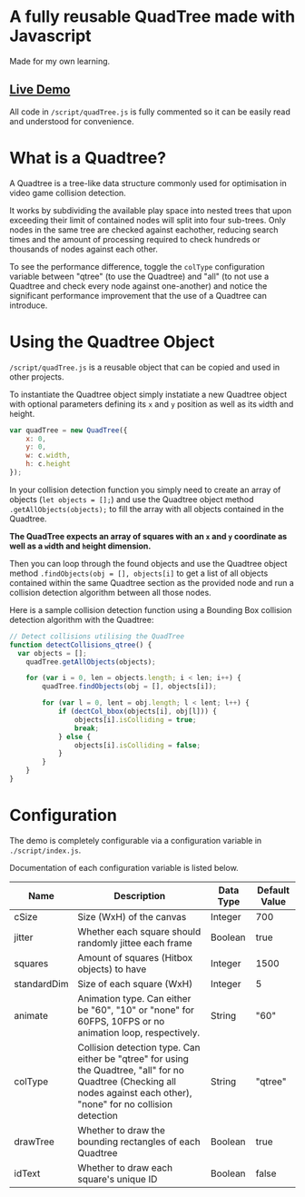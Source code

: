 # A fully reusable QuadTree made with Javascript

Made for my own learning.

## [Live Demo](https://s.codepen.io/MatthewWid/debug/pBxGKj/xnrabNQdvaKA)

All code in `/script/quadTree.js` is fully commented so it can be easily read and understood for convenience.

# What is a Quadtree?

A Quadtree is a tree-like data structure commonly used for optimisation in video game collision detection.

It works by subdividing the available play space into nested trees that upon exceeding their limit of contained nodes will split into four sub-trees. Only nodes in the same tree are checked against eachother, reducing search times and the amount of processing required to check hundreds or thousands of nodes against each other.

To see the performance difference, toggle the `colType` configuration variable between "qtree" (to use the Quadtree) and "all" (to not use a Quadtree and check every node against one-another) and notice the significant performance improvement that the use of a Quadtree can introduce.

# Using the Quadtree Object

`/script/quadTree.js` is a reusable object that can be copied and used in other projects.

To instantiate the Quadtree object simply instatiate a new Quadtree object with optional parameters defining its `x` and `y` position as well as its `w`idth and `h`eight.

```javascript
var quadTree = new QuadTree({
	x: 0,
	y: 0,
	w: c.width,
	h: c.height
});
```

In your collision detection function you simply need to create an array of objects (`let objects = [];`) and use the Quadtree object method `.getAllObjects(objects);` to fill the array with all objects contained in the Quadtree.

**The QuadTree expects an array of squares with an `x` and `y` coordinate as well as a `w`idth and `h`eight dimension.**

Then you can loop through the found objects and use the Quadtree object method `.findObjects(obj = [], objects[i]` to get a list of all objects contained within the same Quadtree section as the provided node and run a collision detection algorithm between all those nodes.

Here is a sample collision detection function using a Bounding Box collision detection algorithm with the Quadtree:

```javascript
// Detect collisions utilising the QuadTree
function detectCollisions_qtree() {
  var objects = [];
	quadTree.getAllObjects(objects);

	for (var i = 0, len = objects.length; i < len; i++) {
		quadTree.findObjects(obj = [], objects[i]);

		for (var l = 0, lent = obj.length; l < lent; l++) {
			if (dectCol_bbox(objects[i], obj[l])) {
				objects[i].isColliding = true;
				break;
			} else {
				objects[i].isColliding = false;
			}
		}
	}
}
```

# Configuration

The demo is completely configurable via a configuration variable in `./script/index.js`.

Documentation of each configuration variable is listed below.

| Name | Description | Data Type | Default Value
|-|-|-|-|
| cSize | Size (WxH) of the canvas | Integer | 700
| jitter | Whether each square should randomly jittee each frame | Boolean | true
| squares | Amount of squares (Hitbox objects) to have | Integer | 1500
| standardDim | Size of each square (WxH) | Integer | 5
| animate | Animation type. Can either be "60", "10" or "none" for 60FPS, 10FPS or no animation loop, respectively. | String | "60"
| colType | Collision detection type. Can either be "qtree" for using the Quadtree, "all" for no Quadtree (Checking all nodes against each other), "none" for no collision detection | String | "qtree"
| drawTree | Whether to draw the bounding rectangles of each Quadtree | Boolean | true
| idText | Whether to draw each square's unique ID | Boolean | false
